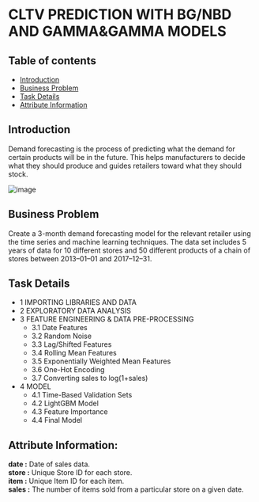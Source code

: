 # CLTV PREDICTION WITH BG/NBD AND GAMMA&GAMMA MODELS

## Table of contents
* [Introduction](#Introduction)
* [Business Problem](#Business_Problem)
* [Task Details](#Task_Details)
* [Attribute Information](#Attribute_Information)

<a id="Introduction"></a>
## Introduction
Demand forecasting is the process of predicting what the demand for certain products will be in the future. This helps manufacturers to decide what they should produce and guides retailers toward what they should stock.

![image](https://user-images.githubusercontent.com/83332641/171662826-1524f688-2360-4aac-a747-dfab436f70e1.png)


## Business Problem

Create a 3-month demand forecasting model for the relevant retailer using the time series and machine learning techniques.
The data set includes 5 years of data for 10 different stores and 50 different products of a chain of stores between 2013–01–01 and 2017–12–31.

<a id="Task_Details"></a>
## Task Details

* 1 IMPORTING LIBRARIES AND DATA
* 2 EXPLORATORY DATA ANALYSIS
* 3 FEATURE ENGINEERING & DATA PRE-PROCESSING
  * 3.1 Date Features
  * 3.2 Random Noise
  * 3.3 Lag/Shifted Features
  * 3.4 Rolling Mean Features
  * 3.5 Exponentially Weighted Mean Features
  * 3.6 One-Hot Encoding
  * 3.7 Converting sales to log(1+sales)
* 4 MODEL
  * 4.1 Time-Based Validation Sets
  * 4.2 LightGBM Model
  * 4.3 Feature Importance
  * 4.4 Final Model

<a id="Attribute_Information"></a>
## Attribute Information:

**date :** Date of sales data.    
**store :** Unique Store ID for each store.  
**item :** Unique Item ID for each item.  
**sales :** The number of items sold from a particular store on a given date.
